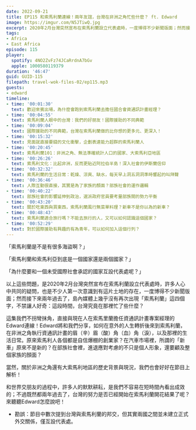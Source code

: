 ```yaml
---
date: 2022-09-21
title: EP115 和索馬利蘭連線！兩年友誼，台灣在非洲之角忙些什麼？ ft. Edward
image: https://imgur.com/N5JTiwQ.jpg
excerpt: 2020年2月台灣突然宣布在索馬利蘭設立代表處時，一度博得不少新聞版面；然而接下來兩年過去了，島內媒體上幾乎沒有再次出現「索馬利蘭」這四個字，不禁讓人好奇：這段時間，台灣究竟在那裡忙了些什麼？這集我們直接連線到索馬利蘭，聽聽在那裡擔任資通訊計畫專案經理的Edward怎麼說！
tags:
- Africa
- East Africa
episode: 115
player:
  spotify: 4NO2ZvFz74JCaRrdnA7bGv
  apple: 1000580119379
duration: '46:47'
guid: GUID-115
filepath: travel-wok-files-02/ep115.mp3
guests:
- edward
timeline:
- time: '00:01:30'
  text: 歡迎來賓出場，為什麼會跑到索馬利蘭去擔任國合會資通訊計畫經理？
- time: '00:04:55'
  text: 索馬利蘭人眼中的台灣：我們的好朋友！國際援助的不同典範
- time: '00:09:04'
  text: 國際援助的不同典範，台灣在索馬利蘭做的比你想的更多元、更深入！
- time: '00:15:32'
  text: 見面就直接要錢的文化衝擊，企劃表達能力超群的索馬利蘭人
- time: '00:20:45'
  text: 索馬利蘭101：非洲之角、無法準確統計人口的國家、大索馬利亞地區
- time: '00:26:26'
  text: 索馬利文化：比起非洲，反而更貼近阿拉伯半島！深入社會的伊斯蘭信仰
- time: '00:32:32'
  text: 索馬利蘭的生活日常：乾燥、涼爽、缺水，每天早上洞五洞洞準時響起的叫拜聲
- time: '00:36:46'
  text: 人際互動很直接，其實是為了家族的顏面？部族社會的運作邏輯
- time: '00:40:22'
  text: 部族社會的影響延伸到政治，選派政府官員要考量部族間的勢力平衡
- time: '00:43:20'
  text: 關於吃東西與買東西，索馬利蘭風行無菜單料理？新車不是你以為的新車？
- time: '00:48:43'
  text: 索馬利蘭適合旅行嗎？不能去旅行的人，又可以如何認識這個國家？
- time: '00:52:29'
  text: 對於國際援助有興趣的有為青年，可以如何加入這個行列？
---
```

「索馬利蘭是不是有很多海盜啊？」

「索馬利蘭和索馬利亞到底是一個國家還是兩個國家？」

「為什麼要和一個未受國際社會承認的國家互設代表處呢？」

以上這些問題，是2020年2月台灣突然宣布在索馬利蘭設立代表處時，許多人心中共同的疑問，也是不少人第一次意識到有這片土地的存在，一度博得不少新聞版面；然而接下來兩年過去了，島內媒體上幾乎沒有再次出現「索馬利蘭」這四個字，不禁讓人好奇：這段時間，台灣究竟在那裡忙了些什麼？

這集我們不拐彎抹角，直接與現在人在索馬里蘭擔任資通訊計畫專案經理的Edward連線！Edward將和我們分享，如何在意外的人生轉折後來到索馬利蘭，在非洲之角執行資通訊計畫的眉（辛）眉（酸）角（血）角（淚），以及那裡的生活日常。原來索馬利人各個都是自信爆棚的創業家？在汽車市場裡，所謂的「新車」原來不是新的？在部族社會裡，進退應對考慮的不只是個人形象，還要顧及整個家族的顏面？

當然，關於非洲之角還有大索馬利地區的歷史背景與現況，我們也會好好在節目上解析！

和世界交朋友的過程中，許多人的默默耕耘，是我們不容易在短時間內看出成效的；不過既然都兩年過去了，台灣的努力是否已經開始在索馬利蘭開花結果了呢？來聽聽Edward怎麼說吧！

* 勘誤：節目中數次提到台灣與索馬利蘭的邦交，但其實兩國之間並未建立正式外交關係，僅互設代表處。
